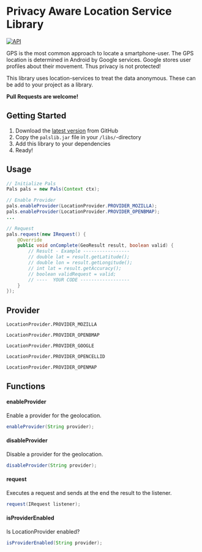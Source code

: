 # Privacy Aware Location Service Library
[![API](https://img.shields.io/badge/API-11%2B-green.svg)](https://github.com/florent37/ViewAnimator/tree/master)


GPS is the most common approach to locate a smartphone-user. The GPS location is determined in Android by Google services. Google stores user profiles about their movement. Thus privacy is not protected!

This library uses location-services to treat the data anonymous. These can be add to your project as a library.

__Pull Requests are welcome!__

## Getting Started
1. Download the [latest version](https://github.com/bestog/pals-lib/releases) from GitHub
2. Copy the `palslib.jar` file in your `/libs/`-directory
3. Add this library to your dependencies
4. Ready!

## Usage
```java
// Initialize Pals
Pals pals = new Pals(Context ctx);

// Enable Provider
pals.enableProvider(LocationProvider.PROVIDER_MOZILLA);
pals.enableProvider(LocationProvider.PROVIDER_OPENBMAP);
...

// Request
pals.request(new IRequest() {
    @Override
    public void onComplete(GeoResult result, boolean valid) {
    	// Result - Example -----------------
        // double lat = result.getLatitude();
        // double lon = result.getLongitude();
        // int lat = result.getAccuracy();
        // boolean validRequest = valid;
        // ----  YOUR CODE ------------------
    }
});
```

## Provider
`LocationProvider.PROVIDER_MOZILLA`

`LocationProvider.PROVIDER_OPENBMAP`

`LocationProvider.PROVIDER_GOOGLE`

`LocationProvider.PROVIDER_OPENCELLID`

`LocationProvider.PROVIDER_OPENMAP`

## Functions

#### enableProvider
Enable a provider for the geolocation.
```java
enableProvider(String provider);
```

#### disableProvider
Disable a provider for the geolocation.
```java
disableProvider(String provider);
```

#### request
Executes a request and sends at the end the result to the listener.
```java
request(IRequest listener);
```

#### isProviderEnabled
Is LocationProvider enabled?
```java
isProviderEnabled(String provider);
```
